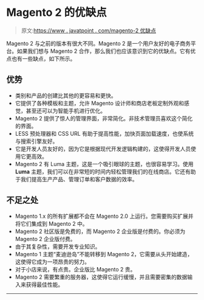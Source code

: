 # Magento 2 的优缺点

> 原文:[https://www . javatpoint . com/magento-2 优缺点](https://www.javatpoint.com/advantage-and-disadvantage-of-magento-2)

Magento 2 与之前的版本有很大不同。Magento 2 是一个用户友好的电子商务平台。如果我们想与 Magento 2 合作，那么我们也应该意识到它的优缺点。它有优点也有一些缺点，如下所示。

## 优势

*   类别和产品的创建比其他的更容易和更快。
*   它提供了各种模板和主题，允许 Magento 设计师和商店老板定制外观和感觉，甚至还可以为智能手机进行优化。
*   Magento 2 提供了惊人的管理界面，非常简化。非技术管理员喜欢这个简化的界面。
*   LESS 预处理器和 CSS URL 有助于提高性能，加快页面加载速度，也使系统与搜索引擎友好。
*   它是开发人员友好的，因为它是根据现代开发逻辑构建的，这使得开发人员使用它更高效。
*   Magento 2 有 Luma 主题，这是一个吸引眼球的主题，也很容易学习。使用 **Luma** 主题，我们可以在非常短的时间内轻松管理我们的在线商店。它还有助于我们提高生产产品、管理订单和客户数据的效率。

## 不足之处

*   Magento 1.x 的所有扩展都不会在 Magento 2.0 上运行。您需要购买扩展并将它们集成到 Magento 2 中。
*   Magento 2 社区版是免费的，而 Magento 2 企业版是付费的。你必须为 Magento 2 企业版付费。
*   由于其复杂性，需要开发专业知识。
*   Magento 1 主题“麦迪逊岛”不能转移到 Magento 2，它需要从头开始建造，这使得它成为一项昂贵的努力。
*   对于小店来说，有点贵。企业版比 Magento 2 贵。
*   Magento 2 需要繁重的服务器，这使得它运行缓慢，并且需要密集的数据输入来获得最佳性能。

* * *